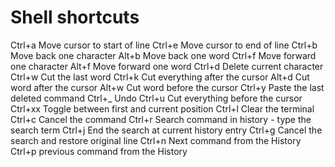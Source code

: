 # Shell shortcuts

Ctrl+a Move cursor to start of line
Ctrl+e Move cursor to end of line
Ctrl+b Move back one character
Alt+b Move back one word
Ctrl+f Move forward one character
Alt+f Move forward one word
Ctrl+d Delete current character
Ctrl+w Cut the last word
Ctrl+k Cut everything after the cursor
Alt+d Cut word after the cursor
Alt+w Cut word before the cursor
Ctrl+y Paste the last deleted command
Ctrl+\_ Undo
Ctrl+u Cut everything before the cursor
Ctrl+xx Toggle between first and current position
Ctrl+l Clear the terminal
Ctrl+c Cancel the command
Ctrl+r Search command in history - type the search term
Ctrl+j End the search at current history entry
Ctrl+g Cancel the search and restore original line
Ctrl+n Next command from the History
Ctrl+p previous command from the History

